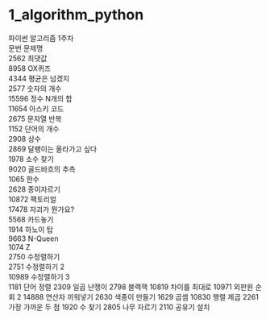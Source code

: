 # 1_algorithm_python

파이썬 알고리즘 1주차  
문번 문제명  
2562 최댓값  
8958 OX퀴즈  
4344 평균은 넘겠지  
2577 숫자의 개수  
15596 정수 N개의 합  
11654 아스키 코드  
2675 문자열 반복  
1152 단어의 개수  
2908 상수  
2869 달팽이는 올라가고 싶다  
1978 소수 찾기  
9020 골드바흐의 추측  
1065 한수  
2628 종이자르기  
10872 팩토리얼  
17478 자괴가 뭔가요?  
5568 카드놓기  
1914 하노이 탑  
9663 N-Queen  
1074 Z  
2750 수정렬하기  
2751 수정렬하기 2  
10989 수정렬하기 3  
1181 단어 정렬
2309 일곱 난쟁이
2798 블랙잭
10819 차이를 최대로
10971 외판원 순회 2
14888 연산자 끼워넣기
2630 색종이 만들기
1629 곱셈
10830 행렬 제곱
2261 가장 가까운 두 점
1920 수 찾기
2805 나무 자르기
2110 공유기 설치

<!--2470	  	 	두 용액
16564	  	 	히오스 프로게이머
8983            사냥꾼 -->
